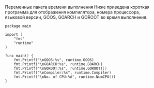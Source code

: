 Переменные пакета времени выполнения
Ниже приведена короткая программа для отображения компилятора, номера процессора, языковой версии, GOOS, GOARCH и GOROOT во время выполнения.

```
package main
 
import (
    "fmt"
    "runtime"
)
 
func main() {
    fmt.Printf("\nGOOS:%s", runtime.GOOS)
    fmt.Printf("\nGOARCH:%s", runtime.GOARCH)
    fmt.Printf("\nGOROOT:%s", runtime.GOROOT())
    fmt.Printf("\nCompiler:%s", runtime.Compiler)
    fmt.Printf("\nNo. of CPU:%d", runtime.NumCPU()) 
}
```
